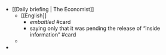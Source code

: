 - [[Daily briefing | The Economist]]
	- [[English]]
		- _embattled_ #card
		- saying only that it was pending the release of “inside information” #card
	-
-